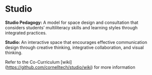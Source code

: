 # Studio

**Studio Pedagogy:** A model for space design and consultation that considers students’ multiliteracy skills and learning styles through integrated practices.

**Studio:** An interactive space that encourages effective communication design through creative thinking, integrative collaboration, and visual thinking.

Refer to the Co-Curriculum [wiki] (https://github.com/cornelltech/studio/wiki) for more information
